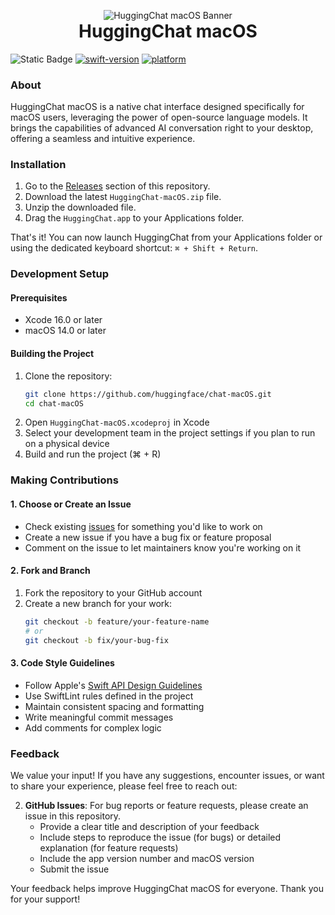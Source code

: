 <p align="center" style="margin-bottom: 0;">
  <img src="assets/banner.png" alt="HuggingChat macOS Banner">
</p>
<h1 align="center" style="margin-top: 0;">HuggingChat macOS</h1>

![Static Badge](https://img.shields.io/badge/License-Apache-orange)
[![swift-version](https://img.shields.io/badge/Swift-6.0-brightgreen.svg)](https://github.com/apple/swift)
[![platform](https://img.shields.io/badge/Platform-macOS_14.0-blue.svg)](https://github.com/apple/swift)


### About
HuggingChat macOS is a native chat interface designed specifically for macOS users, leveraging the power of open-source language models. It brings the capabilities of advanced AI conversation right to your desktop, offering a seamless and intuitive experience.

### Installation

1. Go to the [Releases](https://github.com/huggingface/chat-macOS/releases) section of this repository.
2. Download the latest `HuggingChat-macOS.zip` file.
3. Unzip the downloaded file.
4. Drag the `HuggingChat.app` to your Applications folder.

That's it! You can now launch HuggingChat from your Applications folder or using the dedicated keyboard shortcut: `⌘ + Shift + Return`.

### Development Setup
#### Prerequisites
- Xcode 16.0 or later
- macOS 14.0 or later

#### Building the Project
1. Clone the repository:
   ```bash
   git clone https://github.com/huggingface/chat-macOS.git
   cd chat-macOS
   ```
2. Open `HuggingChat-macOS.xcodeproj` in Xcode
3. Select your development team in the project settings if you plan to run on a physical device
4. Build and run the project (⌘ + R)

### Making Contributions
#### 1. Choose or Create an Issue
- Check existing [issues](https://github.com/huggingface/chat-macOS/issues) for something you'd like to work on
- Create a new issue if you have a bug fix or feature proposal
- Comment on the issue to let maintainers know you're working on it

#### 2. Fork and Branch
1. Fork the repository to your GitHub account
2. Create a new branch for your work:
   ```bash
   git checkout -b feature/your-feature-name
   # or
   git checkout -b fix/your-bug-fix
   ```

#### 3. Code Style Guidelines
- Follow Apple's [Swift API Design Guidelines](https://swift.org/documentation/api-design-guidelines/)
- Use SwiftLint rules defined in the project
- Maintain consistent spacing and formatting
- Write meaningful commit messages
- Add comments for complex logic


### Feedback

We value your input! If you have any suggestions, encounter issues, or want to share your experience, please feel free to reach out:

2. **GitHub Issues**: For bug reports or feature requests, please create an issue in this repository. 
    - Provide a clear title and description of your feedback
   - Include steps to reproduce the issue (for bugs) or detailed explanation (for feature requests)
   - Include the app version number and macOS version
   - Submit the issue

Your feedback helps improve HuggingChat macOS for everyone. Thank you for your support!
